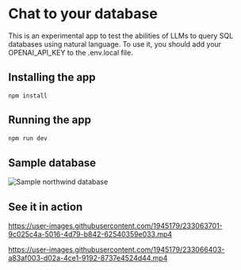 # Chat to your database

This is an experimental app to test the abilities of LLMs to query SQL databases using natural language.
To use it, you should add your OPENAI_API_KEY to the .env.local file.

## Installing the app

```bash!
npm install
```

## Running the app

```bash
npm run dev
```

## Sample database
![Sample northwind database](https://user-images.githubusercontent.com/1945179/233065892-25edda54-01a2-467d-8a72-b96a30c71a5a.png)

## See it in action
https://user-images.githubusercontent.com/1945179/233063701-9c025c4a-5016-4d79-b842-62540359e033.mp4

https://user-images.githubusercontent.com/1945179/233066403-a83af003-d02a-4ce1-9192-8737e4524d44.mp4

